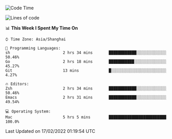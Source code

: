 <!--START_SECTION:waka-->
![Code Time](http://img.shields.io/badge/Code%20Time-615%20hrs%2046%20mins-blue)

![Lines of code](https://img.shields.io/badge/From%20Hello%20World%20I%27ve%20Written-22%20Thousand%20lines%20of%20code-blue)

📊 **This Week I Spent My Time On** 

```text
⌚︎ Time Zone: Asia/Shanghai

💬 Programming Languages: 
sh                       2 hrs 34 mins       ████████████░░░░░░░░░░░░░   50.46% 
Go                       2 hrs 18 mins       ███████████░░░░░░░░░░░░░░   45.27% 
Git                      13 mins             █░░░░░░░░░░░░░░░░░░░░░░░░   4.27%

🔥 Editors: 
Zsh                      2 hrs 34 mins       ████████████░░░░░░░░░░░░░   50.46% 
Emacs                    2 hrs 31 mins       ████████████░░░░░░░░░░░░░   49.54%

💻 Operating System: 
Mac                      5 hrs 5 mins        █████████████████████████   100.0%

```


 Last Updated on 17/02/2022 01:19:54 UTC
<!--END_SECTION:waka-->
